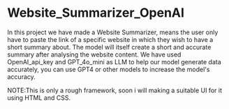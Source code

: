 # Website_Summarizer_OpenAI

In this project we have made a Website Summarizer, means the user only have to paste the link of a specific website in which they wish to have a short summary about. The model will itself create a short and accurate summary after analysing the website content. We have used OpenAI_api_key  and GPT_4o_mini as LLM to help our model generate data accurately, you can use GPT4 or other models to increase the model's accuracy.

NOTE:This is only a rough framework, soon i will making a suitable UI for it using HTML and CSS. 
